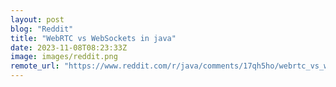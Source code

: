 ```yaml
---
layout: post
blog: "Reddit"
title: "WebRTC vs WebSockets in java"
date: 2023-11-08T08:23:33Z
image: images/reddit.png
remote_url: "https://www.reddit.com/r/java/comments/17qh5ho/webrtc_vs_websockets_in_java/"
---
```

